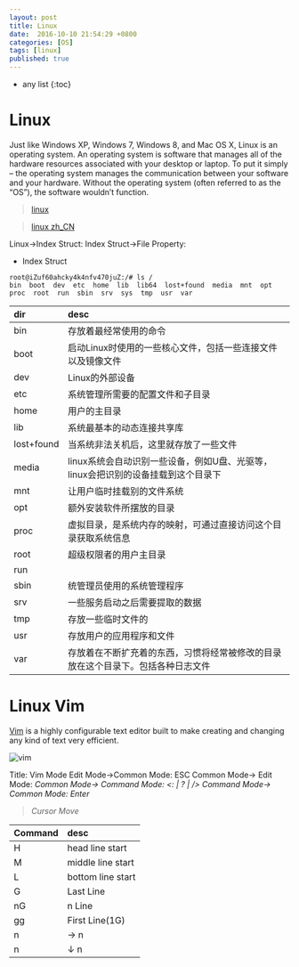 ```yaml
---
layout: post
title: Linux
date:  2016-10-10 21:54:29 +0800
categories: [OS]
tags: [linux]
published: true
---
```


* any list
{:toc}



# Linux

Just like Windows XP, Windows 7, Windows 8, and Mac OS X, Linux is an operating system.
An operating system is software that manages all of the hardware resources associated with your desktop or laptop.
To put it simply – the operating system manages the communication between your software and your hardware.
Without the operating system (often referred to as the “OS”), the software wouldn’t function.

> [linux](https://www.linux.com)

> [linux zh_CN](https://linux.cn)

<uml>
    Linux->Index Struct:
    Index Struct->File Property:
</uml>

- Index Struct

```
root@iZuf60ahcky4k4nfv470juZ:/# ls /
bin  boot  dev  etc  home  lib  lib64  lost+found  media  mnt  opt  proc  root  run  sbin  srv  sys  tmp  usr  var
```

| dir           |   desc        |
| :------------ |:----------    |
| bin       | 存放着最经常使用的命令|
| boot      | 启动Linux时使用的一些核心文件，包括一些连接文件以及镜像文件|
| dev       | Linux的外部设备|
| etc       | 系统管理所需要的配置文件和子目录|
| home      | 用户的主目录|
| lib       | 系统最基本的动态连接共享库|
| lost+found| 当系统非法关机后，这里就存放了一些文件|
| media     | linux系统会自动识别一些设备，例如U盘、光驱等，linux会把识别的设备挂载到这个目录下|
| mnt       | 让用户临时挂载别的文件系统|
| opt       | 额外安装软件所摆放的目录|
| proc      | 虚拟目录，是系统内存的映射，可通过直接访问这个目录获取系统信息|
| root      | 超级权限者的用户主目录|
| run       | |
| sbin      | 统管理员使用的系统管理程序|
| srv       | 一些服务启动之后需要提取的数据|
| tmp       | 存放一些临时文件的|
| usr       | 存放用户的应用程序和文件|
| var       | 存放着在不断扩充着的东西，习惯将经常被修改的目录放在这个目录下。包括各种日志文件|


# Linux Vim

[Vim](http://www.vim.org/) is a highly configurable text editor built to make creating and changing any kind of text very efficient. 

![vim]({{site.url}}/static/app/img/linux/vim/2016-10-11-vim.gif)

<uml>
    Title: Vim Mode
    Edit Mode->Common Mode: ESC
    Common Mode-> Edit Mode: <i | o | a>
    Common Mode-> Command Mode: <: | ? | />
    Command Mode-> Common Mode: Enter
</uml>

> Cursor Move

| Command       |   desc        |
| :------------ |:----------    |
| H         |   head line start |
| M         |   middle line start   |
| L         |   bottom line start   |
| G         |   Last Line       |
| nG        |   n Line          |
| gg        |   First Line(1G)  |
| n<space>  |   → n             |
| n<enter>  |   ↓ n             |

